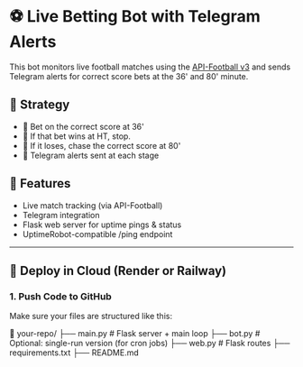 # ⚽ Live Betting Bot with Telegram Alerts

This bot monitors live football matches using the [API-Football v3](https://www.api-football.com/documentation-v3) and sends Telegram alerts for correct score bets at the 36' and 80' minute.

## 🧠 Strategy
- 🔹 Bet on the correct score at 36'
- 🔹 If that bet wins at HT, stop.
- 🔹 If it loses, chase the correct score at 80'
- 🔹 Telegram alerts sent at each stage

## 🔧 Features
- Live match tracking (via API-Football)
- Telegram integration
- Flask web server for uptime pings & status
- UptimeRobot-compatible /ping endpoint

---

## 🚀 Deploy in Cloud (Render or Railway)

### 1. Push Code to GitHub
Make sure your files are structured like this:

📁 your-repo/
├── main.py         # Flask server + main loop
├── bot.py          # Optional: single-run version (for cron jobs)
├── web.py          # Flask routes
├── requirements.txt
├── README.md
